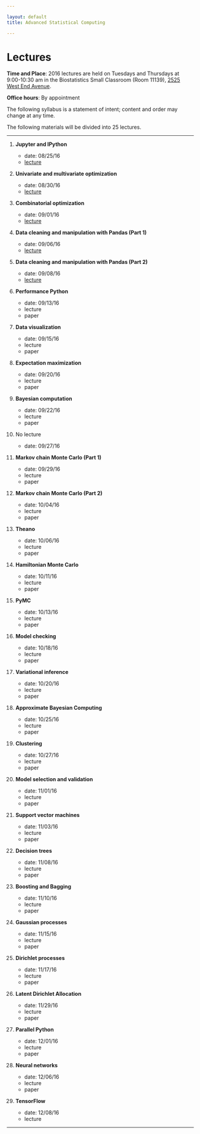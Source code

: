 ```yaml
---

layout: default
title: Advanced Statistical Computing

---
```


# Lectures

**Time and Place**: 2016 lectures are held on Tuesdays and Thursdays at 9:00-10:30 am in the Biostatistics Small Classroom (Room 11139), [2525 West End Avenue](http://bit.ly/17y9ZxH).

**Office hours**: By appointment

The following syllabus is a statement of intent; content and order may change at any time.

The following materials will be divided into 25 lectures.

---

1. **Jupyter and IPython**
    - date: 08/25/16
    - [lecture](https://github.com/fonnesbeck/Bios8366/blob/master/notebooks/Section0-IPython_and_Jupyter.ipynb)
1. **Univariate and multivariate optimization**
    - date: 08/30/16
    - [lecture](https://github.com/fonnesbeck/Bios8366/blob/master/notebooks/Section1_1-Univariate-and-Multivariate-Optimization.ipynb)
1. **Combinatorial optimization**
    - date: 09/01/16
    - [lecture](https://github.com/fonnesbeck/Bios8366/blob/master/notebooks/Section1_2-Combinatorial-Optimization.ipynb)
1. **Data cleaning and manipulation with Pandas (Part 1)**
    - date: 09/06/16
    - [lecture](https://github.com/fonnesbeck/Bios8366/blob/master/notebooks/Section2_1-Introduction-to-Pandas.ipynb)
1. **Data cleaning and manipulation with Pandas (Part 2)**
    - date: 09/08/16
    - [lecture](https://github.com/fonnesbeck/Bios8366/blob/master/notebooks/Section2_2-Data-Wrangling-with-Pandas.ipynb)
1. **Performance Python**
    - date: 09/13/16
    - lecture
    - paper
1. **Data visualization**
    - date: 09/15/16
    - lecture
    - paper
1. **Expectation maximization**
    - date: 09/20/16
    - lecture
    - paper
1. **Bayesian computation**
    - date: 09/22/16
    - lecture
    - paper
1. No lecture
    - date: 09/27/16
1. **Markov chain Monte Carlo (Part 1)**
    - date: 09/29/16
    - lecture
    - paper
1. **Markov chain Monte Carlo (Part 2)**
    - date: 10/04/16
    - lecture
    - paper
1. **Theano**
    - date: 10/06/16
    - lecture
    - paper
1. **Hamiltonian Monte Carlo**
    - date: 10/11/16
    - lecture
    - paper
1. **PyMC**
    - date: 10/13/16
    - lecture
    - paper
1. **Model checking**
    - date: 10/18/16
    - lecture
    - paper
1. **Variational inference**
    - date: 10/20/16
    - lecture
    - paper
1. **Approximate Bayesian Computing**
    - date: 10/25/16
    - lecture
    - paper
1. **Clustering**
    - date: 10/27/16
    - lecture
    - paper
1. **Model selection and validation**
    - date: 11/01/16
    - lecture
    - paper
1. **Support vector machines**
    - date: 11/03/16
    - lecture
    - paper
1. **Decision trees**
    - date: 11/08/16
    - lecture
    - paper
1. **Boosting and Bagging**
    - date: 11/10/16
    - lecture
    - paper
1. **Gaussian processes**
    - date: 11/15/16
    - lecture
    - paper
1. **Dirichlet processes**
    - date: 11/17/16
    - lecture
    - paper
    
    
    
1. **Latent Dirichlet Allocation**
    - date: 11/29/16
    - lecture
    - paper
1. **Parallel Python**
    - date: 12/01/16
    - lecture 
    - paper
1. **Neural networks**
    - date: 12/06/16
    - lecture
    - paper
1. **TensorFlow**
    - date: 12/08/16
    - lecture

---

